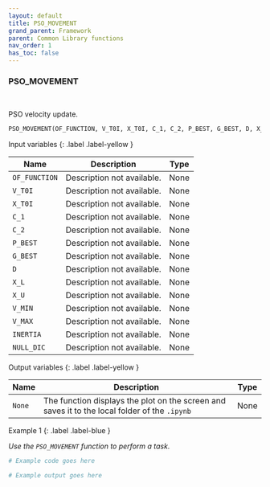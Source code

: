```yaml
---
layout: default
title: PSO_MOVEMENT
grand_parent: Framework
parent: Common Library functions
nav_order: 1
has_toc: false
---
```


<h3>PSO_MOVEMENT</h3>

<br>

<p align = "justify">
    PSO velocity update.
</p>

```python
PSO_MOVEMENT(OF_FUNCTION, V_T0I, X_T0I, C_1, C_2, P_BEST, G_BEST, D, X_L, X_U, V_MIN, V_MAX, INERTIA, NULL_DIC)
```

Input variables
{: .label .label-yellow }

<table style = "width:100%">
    <thead>
      <tr>
        <th>Name</th>
        <th>Description</th>
        <th>Type</th>
      </tr>
    </thead>
    <tr>
        <td><code>OF_FUNCTION</code></td>
        <td>Description not available.</td>
        <td>None</td>
    </tr>
    <tr>
        <td><code>V_T0I</code></td>
        <td>Description not available.</td>
        <td>None</td>
    </tr>
    <tr>
        <td><code>X_T0I</code></td>
        <td>Description not available.</td>
        <td>None</td>
    </tr>
    <tr>
        <td><code>C_1</code></td>
        <td>Description not available.</td>
        <td>None</td>
    </tr>
    <tr>
        <td><code>C_2</code></td>
        <td>Description not available.</td>
        <td>None</td>
    </tr>
    <tr>
        <td><code>P_BEST</code></td>
        <td>Description not available.</td>
        <td>None</td>
    </tr>
    <tr>
        <td><code>G_BEST</code></td>
        <td>Description not available.</td>
        <td>None</td>
    </tr>
    <tr>
        <td><code>D</code></td>
        <td>Description not available.</td>
        <td>None</td>
    </tr>
    <tr>
        <td><code>X_L</code></td>
        <td>Description not available.</td>
        <td>None</td>
    </tr>
    <tr>
        <td><code>X_U</code></td>
        <td>Description not available.</td>
        <td>None</td>
    </tr>
    <tr>
        <td><code>V_MIN</code></td>
        <td>Description not available.</td>
        <td>None</td>
    </tr>
    <tr>
        <td><code>V_MAX</code></td>
        <td>Description not available.</td>
        <td>None</td>
    </tr>
    <tr>
        <td><code>INERTIA</code></td>
        <td>Description not available.</td>
        <td>None</td>
    </tr>
    <tr>
        <td><code>NULL_DIC</code></td>
        <td>Description not available.</td>
        <td>None</td>
    </tr>
</table>

Output variables
{: .label .label-yellow }

<table style = "width:100%">
    <thead>
      <tr>
        <th>Name</th>
        <th>Description</th>
        <th>Type</th>
      </tr>
    </thead>
    <tr>
        <td><code>None</code></td>
        <td>The function displays the plot on the screen and saves it to the local folder of the <code>.ipynb</td>
        <td>None</td>
    </tr>
</table>

Example 1
{: .label .label-blue }

<p align = "justify">
    <i>
        Use the <code>PSO_MOVEMENT</code> function to perform a task.
    </i>
</p>

```python
# Example code goes here
```

```bash
# Example output goes here
```

